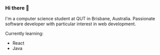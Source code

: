 ### Hi there 👋

I'm a computer science student at QUT in Brisbane, Australia. Passionate software developer with particular interest in web development. 

Currently learning: 

- React
- Java
